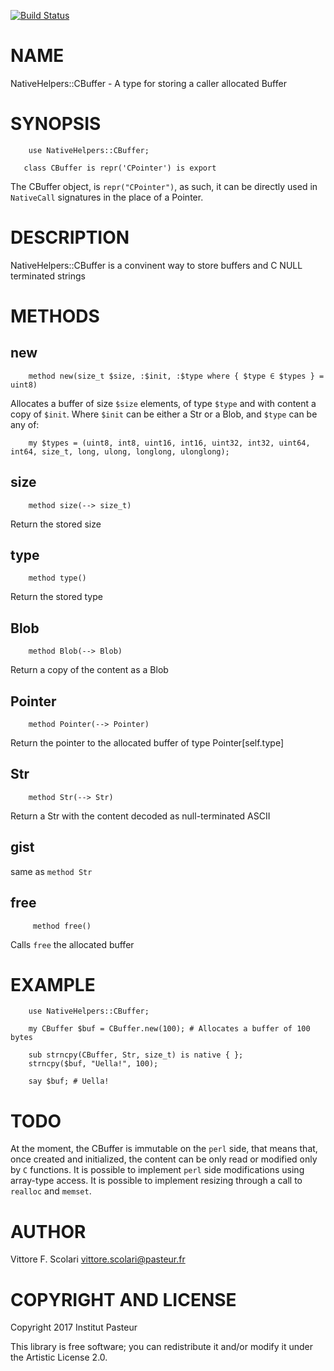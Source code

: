 [![Build Status](https://travis-ci.org/scovit/NativeHelpers-CBuffer.svg?branch=master)](https://travis-ci.org/scovit/NativeHelpers-CBuffer)

NAME
====

NativeHelpers::CBuffer - A type for storing a caller allocated Buffer

SYNOPSIS
========

```perl6
    use NativeHelpers::CBuffer;

   class CBuffer is repr('CPointer') is export
```

The CBuffer object, is `repr("CPointer")`, as such, it can be directly used in
`NativeCall` signatures in the place of a Pointer.

DESCRIPTION
===========

NativeHelpers::CBuffer is a convinent way to store buffers and C NULL terminated strings

METHODS
=======

## new

```perl6
    method new(size_t $size, :$init, :$type where { $type ∈ $types } = uint8)
```

Allocates a buffer of size `$size` elements, of type `$type` and with content a copy of `$init`.
Where `$init` can be either a Str or a Blob, and `$type` can be any of:

```perl6
    my $types = (uint8, int8, uint16, int16, uint32, int32, uint64, int64, size_t, long, ulong, longlong, ulonglong);
```

## size

```perl6
    method size(--> size_t)
```

Return the stored size

## type

```perl6
    method type()
```

Return the stored type

## Blob

```perl6
    method Blob(--> Blob)
```

Return a copy of the content as a Blob

## Pointer

```perl6
    method Pointer(--> Pointer)
```

Return the pointer to the allocated buffer of type Pointer[self.type]

## Str

```perl6
    method Str(--> Str)
```

Return a Str with the content decoded as null-terminated ASCII

## gist

same as `method Str`

## free

```perl6
     method free()
```

Calls `free` the allocated buffer

EXAMPLE
=======

```perl6
    use NativeHelpers::CBuffer;

    my CBuffer $buf = CBuffer.new(100); # Allocates a buffer of 100 bytes

    sub strncpy(CBuffer, Str, size_t) is native { };
    strncpy($buf, "Uella!", 100);

    say $buf; # Uella!
```

TODO
====

At the moment, the CBuffer is immutable on the `perl` side, that means that,
once created and initialized, the content can be only read or modified only
by `C` functions. It is possible to implement `perl` side modifications using
array-type access. It is possible to implement resizing through a call to
`realloc` and `memset`.

AUTHOR
======

Vittore F. Scolari <vittore.scolari@pasteur.fr>

COPYRIGHT AND LICENSE
=====================

Copyright 2017 Institut Pasteur

This library is free software; you can redistribute it and/or modify it under the Artistic License 2.0.
